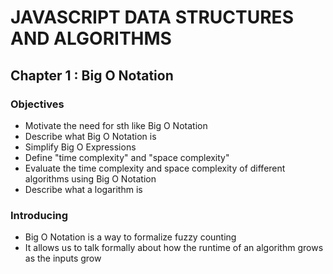 # JAVASCRIPT DATA STRUCTURES AND ALGORITHMS
## Chapter 1 : Big O Notation
### Objectives
- Motivate the need for sth like Big O Notation
- Describe what Big O Notation is 
- Simplify Big O Expressions
- Define "time complexity" and "space complexity"
- Evaluate the time complexity and space complexity of different algorithms using Big O Notation
- Describe what a logarithm is

### Introducing
- Big O Notation is a way to formalize fuzzy counting
- It allows us to talk formally about how the runtime of an algorithm grows as the inputs grow
